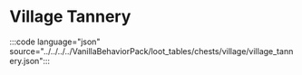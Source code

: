 # Village Tannery

:::code language="json" source="../../../../VanillaBehaviorPack/loot_tables/chests/village/village_tannery.json":::